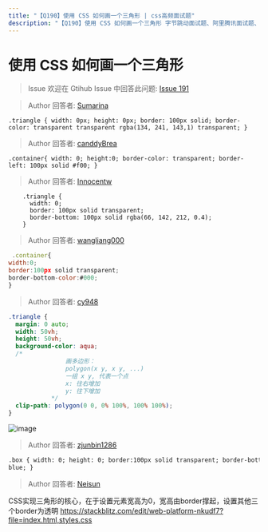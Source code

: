 ```yaml
---
title: "【Q190】使用 CSS 如何画一个三角形 | css高频面试题"
description: "【Q190】使用 CSS 如何画一个三角形 字节跳动面试题、阿里腾讯面试题、美团小米面试题。"
---
```


# 使用 CSS 如何画一个三角形

> Issue
> 欢迎在 Gtihub Issue 中回答此问题: [Issue 191](https://github.com/shfshanyue/Daily-Question/issues/191)

> Author
> 回答者: [Sumarina](https://github.com/Sumarina)

`.triangle {
    width: 0px;
    height: 0px;
    border: 100px solid;
    border-color: transparent transparent rgba(134, 241, 143,1) transparent;
}`

> Author
> 回答者: [canddyBrea](https://github.com/canddyBrea)

`.container{
width: 0; height:0;
border-color: transparent;
border-left: 100px solid #f00;
}`

> Author
> 回答者: [Innocentw](https://github.com/Innocentw)

```
    .triangle {
      width: 0;
      border: 100px solid transparent;
      border-bottom: 100px solid rgba(66, 142, 212, 0.4);
    }
```

> Author
> 回答者: [wangliang000](https://github.com/wangliang000)

```js
 .container{
width:0;
border:100px solid transparent;
border-bottom-color:#000;
}
```

> Author
> 回答者: [cy948](https://github.com/cy948)

```css
.triangle {
  margin: 0 auto;
  width: 50vh;
  height: 50vh;
  background-color: aqua;
  /* 
                画多边形： 
                polygon(x y, x y, ...)
                一组 x y, 代表一个点
                x: 往右增加
                y: 往下增加
            */
  clip-path: polygon(0 0, 0% 100%, 100% 100%);
}
```

![image](https://user-images.githubusercontent.com/67412196/168428607-1624ada6-1e52-49a8-981e-f21609023351.png)

> Author
> 回答者: [zjunbin1286](https://github.com/zjunbin1286)

```html
.box { width: 0; height: 0; border:100px solid transparent; border-bottom-color:
blue; }
```

> Author
> 回答者: [Neisun](https://github.com/Neisun)

CSS实现三角形的核心，在于设置元素宽高为0，宽高由border撑起，设置其他三个border为透明
https://stackblitz.com/edit/web-platform-nkudf7?file=index.html,styles.css
